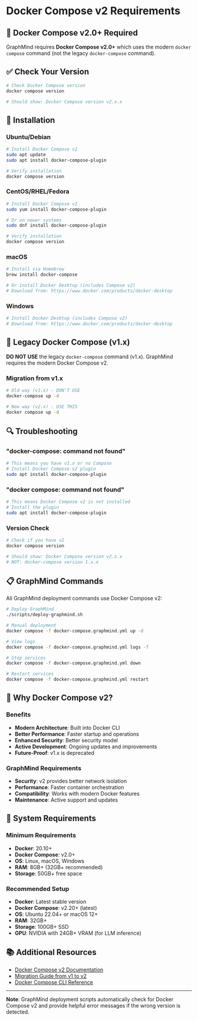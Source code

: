 # Docker Compose v2 Requirements

## 🐳 Docker Compose v2.0+ Required

GraphMind requires **Docker Compose v2.0+** which uses the modern `docker compose` command (not the legacy `docker-compose` command).

## ✅ Check Your Version

```bash
# Check Docker Compose version
docker compose version

# Should show: Docker Compose version v2.x.x
```

## 🔧 Installation

### Ubuntu/Debian
```bash
# Install Docker Compose v2
sudo apt update
sudo apt install docker-compose-plugin

# Verify installation
docker compose version
```

### CentOS/RHEL/Fedora
```bash
# Install Docker Compose v2
sudo yum install docker-compose-plugin

# Or on newer systems
sudo dnf install docker-compose-plugin

# Verify installation
docker compose version
```

### macOS
```bash
# Install via Homebrew
brew install docker-compose

# Or install Docker Desktop (includes Compose v2)
# Download from: https://www.docker.com/products/docker-desktop
```

### Windows
```bash
# Install Docker Desktop (includes Compose v2)
# Download from: https://www.docker.com/products/docker-desktop
```

## 🚫 Legacy Docker Compose (v1.x)

**DO NOT USE** the legacy `docker-compose` command (v1.x). GraphMind requires the modern Docker Compose v2.

### Migration from v1.x
```bash
# Old way (v1.x) - DON'T USE
docker-compose up -d

# New way (v2.x) - USE THIS
docker compose up -d
```

## 🔍 Troubleshooting

### "docker-compose: command not found"
```bash
# This means you have v1.x or no Compose
# Install Docker Compose v2 plugin
sudo apt install docker-compose-plugin
```

### "docker compose: command not found"
```bash
# This means Docker Compose v2 is not installed
# Install the plugin
sudo apt install docker-compose-plugin
```

### Version Check
```bash
# Check if you have v2
docker compose version

# Should show: Docker Compose version v2.x.x
# NOT: docker-compose version 1.x.x
```

## 📋 GraphMind Commands

All GraphMind deployment commands use Docker Compose v2:

```bash
# Deploy GraphMind
./scripts/deploy-graphmind.sh

# Manual deployment
docker compose -f docker-compose.graphmind.yml up -d

# View logs
docker compose -f docker-compose.graphmind.yml logs -f

# Stop services
docker compose -f docker-compose.graphmind.yml down

# Restart services
docker compose -f docker-compose.graphmind.yml restart
```

## 🎯 Why Docker Compose v2?

### Benefits
- **Modern Architecture**: Built into Docker CLI
- **Better Performance**: Faster startup and operations
- **Enhanced Security**: Better security model
- **Active Development**: Ongoing updates and improvements
- **Future-Proof**: v1.x is deprecated

### GraphMind Requirements
- **Security**: v2 provides better network isolation
- **Performance**: Faster container orchestration
- **Compatibility**: Works with modern Docker features
- **Maintenance**: Active support and updates

## 🔧 System Requirements

### Minimum Requirements
- **Docker**: 20.10+
- **Docker Compose**: v2.0+
- **OS**: Linux, macOS, Windows
- **RAM**: 8GB+ (32GB+ recommended)
- **Storage**: 50GB+ free space

### Recommended Setup
- **Docker**: Latest stable version
- **Docker Compose**: v2.20+ (latest)
- **OS**: Ubuntu 22.04+ or macOS 12+
- **RAM**: 32GB+
- **Storage**: 100GB+ SSD
- **GPU**: NVIDIA with 24GB+ VRAM (for LLM inference)

## 📚 Additional Resources

- [Docker Compose v2 Documentation](https://docs.docker.com/compose/)
- [Migration Guide from v1 to v2](https://docs.docker.com/compose/migrate/)
- [Docker Compose CLI Reference](https://docs.docker.com/compose/reference/)

---

**Note**: GraphMind deployment scripts automatically check for Docker Compose v2 and provide helpful error messages if the wrong version is detected.
